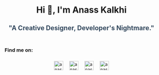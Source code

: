 <h1 align="center">Hi 👋, I'm Anass Kalkhi</h1>
<h2 align="center" style="font-weight: bold; color: #34495e; margin-bottom: 50px;">"A Creative Designer, Developer's Nightmare."</h2>
<h3 align="left">Find me on:</h3>
<p align="left" style="display: flex; justify-content: center; gap: 20px; padding: 10px 0;"> 
  <img src="https://raw.githubusercontent.com/rahuldkjain/github-profile-readme-generator/master/src/images/icons/Social/linked-in-alt.svg" alt="anasskalkhi" height="30" width="30" onclick="window.open('https://www.linkedin.com/in/anass-kalkhi-b994a72b4/', '_blank')" /> 
  <img src="https://raw.githubusercontent.com/rahuldkjain/github-profile-readme-generator/master/src/images/icons/Social/twitter.svg" alt="anass kalkhi" height="30" width="30" onclick="window.open('https://x.com/Anas13764089068', '_blank')" />
  <img src="https://raw.githubusercontent.com/rahuldkjain/github-profile-readme-generator/master/src/images/icons/Social/facebook.svg" alt="anass" height="30" width="30" onclick="window.open('https://www.facebook.com/profile.php?id=100093637553469', '_blank')" />
  <img src="https://raw.githubusercontent.com/rahuldkjain/github-profile-readme-generator/master/src/images/icons/Social/instagram.svg" alt="anass" height="30" width="30" onclick="window.open('https://www.instagram.com/mc_sll/', '_blank')" />
</p>      
<!-- <img align="right" alt="coding" width="1000" src="https://res.cloudinary.com/dl2eb7wer/image/upload/v1741314882/dsqrbjyfcrvlpbllpjp6.svg" />
 -->



